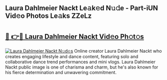 ## Laura Dahlmeier Nackt Le𝚊k𝚎d N𝚞𝚍e - Part-iUN Vid𝚎o Photos Le𝚊ks ZZeLz

# <h2><a href="http://fb0upi.evod.top/?m=Laura+Dahlmeier+Nackt">🔗 👉🔴 Laura Dahlmeier Nackt Vid𝚎o Ph𝚘t𝚘s</a></h2>

[![Laura Dahlmeier Nackt N𝚞d𝚎s](https://i.imgur.com/8V9OHl7.gif)](http://fb0upi.evod.top/?m=Laura+Dahlmeier+Nackt)
Online creator Laura Dahlmeier Nackt who creates engaging lifestyle and dance content, featuring solo and collaborative dance trend performances and mini vlogs. Laura Dahlmeier Nackt public image is one of charisma and charm, but he's also known for his fierce determination and unwavering commitment. 
